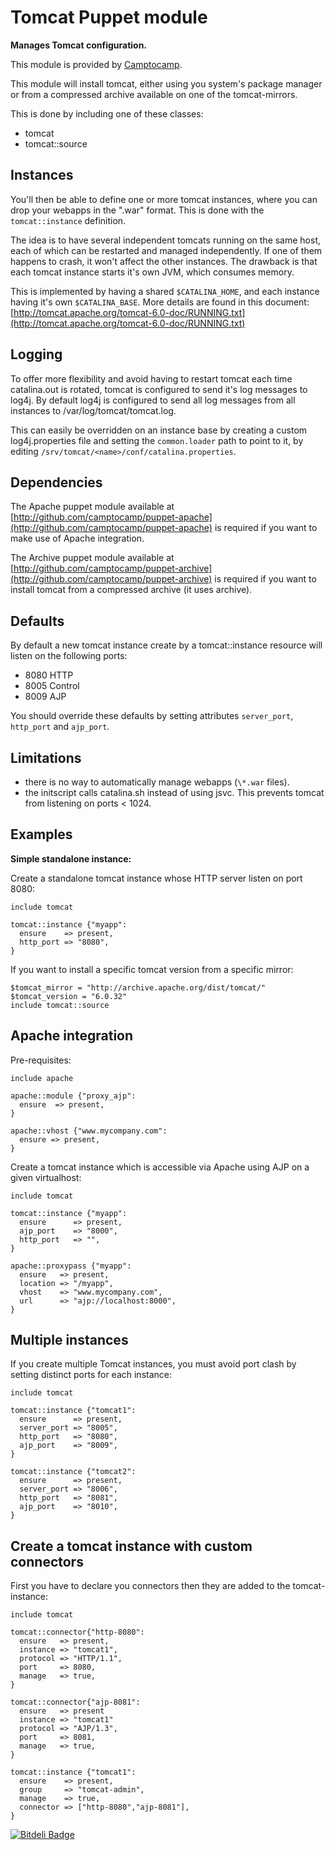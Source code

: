 Tomcat Puppet module
====================

**Manages Tomcat configuration.**

This module is provided by [Camptocamp](http://camptocamp.com/).

This module will install tomcat, either using you system's package
manager or from a compressed archive available on one of the
tomcat-mirrors.

This is done by including one of these classes:

 -   tomcat
 -   tomcat::source

Instances
---------

You'll then be able to define one or more tomcat instances, where you
can drop your webapps in the ".war" format. This is done with the
`tomcat::instance` definition.

The idea is to have several independent tomcats running on the same
host, each of which can be restarted and managed independently. If one
of them happens to crash, it won't affect the other instances. The
drawback is that each tomcat instance starts it's own JVM, which
consumes memory.

This is implemented by having a shared `$CATALINA_HOME`, and each
instance having it's own `$CATALINA_BASE`. More details are found in
this document:
[http://tomcat.apache.org/tomcat-6.0-doc/RUNNING.txt](http://tomcat.apache.org/tomcat-6.0-doc/RUNNING.txt)

Logging
-------

To offer more flexibility and avoid having to restart tomcat each time
catalina.out is rotated, tomcat is configured to send it's log messages
to log4j. By default log4j is configured to send all log messages from
all instances to /var/log/tomcat/tomcat.log.

This can easily be overridden on an instance base by creating a custom
log4j.properties file and setting the `common.loader` path to point to
it, by editing `/srv/tomcat/<name>/conf/catalina.properties`.

Dependencies
------------

The Apache puppet module available at
[http://github.com/camptocamp/puppet-apache](http://github.com/camptocamp/puppet-apache)
is required if you want to make use of Apache integration.

The Archive puppet module available at
[http://github.com/camptocamp/puppet-archive](http://github.com/camptocamp/puppet-archive)
is required if you want to install tomcat from a compressed archive (it
uses archive).

Defaults
--------

By default a new tomcat instance create by a tomcat::instance resource
will listen on the following ports:

 -   8080 HTTP
 -   8005 Control
 -   8009 AJP

You should override these defaults by setting attributes `server_port`,
`http_port` and `ajp_port`.

Limitations
-----------

 -   there is no way to automatically manage webapps (`\*.war` files).
 -   the initscript calls catalina.sh instead of using jsvc. This
     prevents tomcat from listening on ports < 1024.

Examples
--------

**Simple standalone instance:**

Create a standalone tomcat instance whose HTTP server listen on port
8080:

    include tomcat

    tomcat::instance {"myapp":
      ensure    => present,
      http_port => "8080",
    }

If you want to install a specific tomcat version from a specific mirror:

    $tomcat_mirror = "http://archive.apache.org/dist/tomcat/"
    $tomcat_version = "6.0.32"
    include tomcat::source

Apache integration
------------------

Pre-requisites:

    include apache

    apache::module {"proxy_ajp":
      ensure  => present,
    }

    apache::vhost {"www.mycompany.com":
      ensure => present,
    }

Create a tomcat instance which is accessible via Apache using AJP on a
given virtualhost:

    include tomcat

    tomcat::instance {"myapp":
      ensure      => present,
      ajp_port    => "8000",
      http_port   => "",
    }

    apache::proxypass {"myapp":
      ensure   => present,
      location => "/myapp",
      vhost    => "www.mycompany.com",
      url      => "ajp://localhost:8000",
    }

Multiple instances
------------------

If you create multiple Tomcat instances, you must avoid port clash by
setting distinct ports for each instance:

    include tomcat

    tomcat::instance {"tomcat1":
      ensure      => present,
      server_port => "8005",
      http_port   => "8080",
      ajp_port    => "8009",
    }

    tomcat::instance {"tomcat2":
      ensure      => present,
      server_port => "8006",
      http_port   => "8081",
      ajp_port    => "8010",
    }

Create a tomcat instance with custom connectors
-----------------------------------------------

First you have to declare you connectors then they are added to the
tomcat-instance:

    include tomcat

    tomcat::connector{"http-8080":
      ensure   => present,
      instance => "tomcat1",
      protocol => "HTTP/1.1",
      port     => 8080,
      manage   => true,
    }

    tomcat::connector{"ajp-8081":
      ensure   => present
      instance => "tomcat1"
      protocol => "AJP/1.3",
      port     => 8081,
      manage   => true,
    }

    tomcat::instance {"tomcat1":
      ensure    => present,
      group     => "tomcat-admin",
      manage    => true,
      connector => ["http-8080","ajp-8081"],
    }


[![Bitdeli Badge](https://d2weczhvl823v0.cloudfront.net/tylerwalts/puppet-tomcat/trend.png)](https://bitdeli.com/free "Bitdeli Badge")

